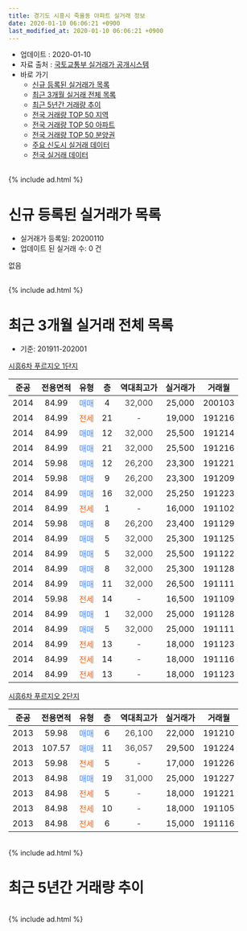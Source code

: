 ```yaml
---
title: 경기도 시흥시 죽율동 아파트 실거래 정보
date: 2020-01-10 06:06:21 +0900
last_modified_at: 2020-01-10 06:06:21 +0900
---
```


* 업데이트 : 2020-01-10
* 자료 출처 : [국토교통부 실거래가 공개시스템](http://rt.molit.go.kr)
* 바로 가기
    * [신규 등록된 실거래가 목록](#신규-등록된-실거래가-목록)
    * [최근 3개월 실거래 전체 목록](#최근-3개월-실거래-전체-목록)
    * [최근 5년간 거래량 추이](#최근-5년간-거래량-추이)
    * [전국 거래량 TOP 50 지역](https://inasie.github.io/apt-trade-info/최근-3개월-전국에서-가장-거래가-많이-발생한-지역)
    * [전국 거래량 TOP 50 아파트](https://inasie.github.io/apt-trade-info/최근-3개월-전국에서-가장-거래가-많이-발생한-아파트)
    * [전국 거래량 TOP 50 분양권](https://inasie.github.io/apt-trade-info/최근-3개월-전국에서-가장-거래가-많이-발생한-분양권)
    * [주요 신도시 실거래 데이터](https://inasie.github.io/apt-trade-info/주요-신도시)
    * [전국 실거래 데이터](https://inasie.github.io/apt-trade-info/전국)
<br>
{% include ad.html %}
<br>

# 신규 등록된 실거래가 목록
* 실거래가 등록일: 20200110
* 업데이트 된 실거래 수: 0 건

없음

<br>
{% include ad.html %}
<br>

# 최근 3개월 실거래 전체 목록
* 기준: 201911-202001


[시흥6차 푸르지오 1단지](https://search.naver.com/search.naver?query=%EA%B2%BD%EA%B8%B0%EB%8F%84+%EC%8B%9C%ED%9D%A5%EC%8B%9C+%EC%A3%BD%EC%9C%A8%EB%8F%99+%EC%8B%9C%ED%9D%A56%EC%B0%A8+%ED%91%B8%EB%A5%B4%EC%A7%80%EC%98%A4+1%EB%8B%A8%EC%A7%80)

|준공|전용면적|유형|층|역대최고가|실거래가|거래월|
|:---:|:---:|:---:|:---:|:---:|:---:|:---:|
|2014|84.99|<span style="color:#4285f3">매매</span>|4|<span style="color:#444444">32,000</span>|25,000|200103|
|2014|84.99|<span style="color:#ff5a00">전세</span>|21|<span style="color:#444444">-</span>|19,000|191216|
|2014|84.99|<span style="color:#4285f3">매매</span>|12|<span style="color:#444444">32,000</span>|25,500|191214|
|2014|84.99|<span style="color:#4285f3">매매</span>|21|<span style="color:#444444">32,000</span>|25,500|191216|
|2014|59.98|<span style="color:#4285f3">매매</span>|12|<span style="color:#444444">26,200</span>|23,300|191221|
|2014|59.98|<span style="color:#4285f3">매매</span>|9|<span style="color:#444444">26,200</span>|23,300|191209|
|2014|84.99|<span style="color:#4285f3">매매</span>|16|<span style="color:#444444">32,000</span>|25,250|191223|
|2014|84.99|<span style="color:#ff5a00">전세</span>|1|<span style="color:#444444">-</span>|16,000|191102|
|2014|59.98|<span style="color:#4285f3">매매</span>|8|<span style="color:#444444">26,200</span>|23,400|191129|
|2014|84.99|<span style="color:#4285f3">매매</span>|5|<span style="color:#444444">32,000</span>|25,300|191125|
|2014|84.99|<span style="color:#4285f3">매매</span>|5|<span style="color:#444444">32,000</span>|25,500|191122|
|2014|84.99|<span style="color:#4285f3">매매</span>|8|<span style="color:#444444">32,000</span>|25,300|191128|
|2014|84.99|<span style="color:#4285f3">매매</span>|11|<span style="color:#444444">32,000</span>|26,500|191111|
|2014|59.98|<span style="color:#ff5a00">전세</span>|14|<span style="color:#444444">-</span>|16,500|191109|
|2014|84.99|<span style="color:#4285f3">매매</span>|1|<span style="color:#444444">32,000</span>|25,000|191128|
|2014|84.99|<span style="color:#4285f3">매매</span>|5|<span style="color:#444444">32,000</span>|25,000|191111|
|2014|84.99|<span style="color:#ff5a00">전세</span>|13|<span style="color:#444444">-</span>|18,000|191123|
|2014|84.99|<span style="color:#ff5a00">전세</span>|14|<span style="color:#444444">-</span>|18,000|191116|
|2014|84.99|<span style="color:#ff5a00">전세</span>|13|<span style="color:#444444">-</span>|18,000|191123|

[시흥6차 푸르지오 2단지](https://search.naver.com/search.naver?query=%EA%B2%BD%EA%B8%B0%EB%8F%84+%EC%8B%9C%ED%9D%A5%EC%8B%9C+%EC%A3%BD%EC%9C%A8%EB%8F%99+%EC%8B%9C%ED%9D%A56%EC%B0%A8+%ED%91%B8%EB%A5%B4%EC%A7%80%EC%98%A4+2%EB%8B%A8%EC%A7%80)

|준공|전용면적|유형|층|역대최고가|실거래가|거래월|
|:---:|:---:|:---:|:---:|:---:|:---:|:---:|
|2013|59.98|<span style="color:#4285f3">매매</span>|6|<span style="color:#444444">26,100</span>|22,000|191210|
|2013|107.57|<span style="color:#4285f3">매매</span>|11|<span style="color:#444444">36,057</span>|29,500|191224|
|2013|59.98|<span style="color:#ff5a00">전세</span>|5|<span style="color:#444444">-</span>|17,000|191226|
|2013|84.98|<span style="color:#4285f3">매매</span>|19|<span style="color:#444444">31,000</span>|25,000|191227|
|2013|84.98|<span style="color:#ff5a00">전세</span>|5|<span style="color:#444444">-</span>|18,000|191221|
|2013|84.98|<span style="color:#ff5a00">전세</span>|10|<span style="color:#444444">-</span>|18,000|191105|
|2013|84.98|<span style="color:#ff5a00">전세</span>|6|<span style="color:#444444">-</span>|15,000|191116|


<br>
{% include ad.html %}
<br>

# 최근 5년간 거래량 추이


<div style="width:100%;">
    <canvas id="deal_progress" height="200"></canvas>
</div>

<script>
new Chart(document.getElementById("deal_progress"), {
    type: 'line',
    data: {
        labels: ['201501','201502','201503','201504','201505','201506','201507','201508','201509','201510','201511','201512','201601','201602','201603','201604','201605','201606','201607','201608','201609','201610','201611','201612','201701','201702','201703','201704','201705','201706','201707','201708','201709','201710','201711','201712','201801','201802','201803','201804','201805','201806','201807','201808','201809','201810','201811','201812','201901','201902','201903','201904','201905','201906','201907','201908','201909','201910','201911','201912','202001'],
        datasets: [{
            label: '매매',
            pointRadius: 1,
            data: [14, 8, 25, 6, 7, 6, 7, 9, 8, 7, 6, 6, 2, 6, 7, 8, 7, 7, 11, 9, 13, 11, 11, 8, 7, 4, 5, 3, 5, 10, 4, 14, 6, 8, 14, 8, 7, 6, 7, 11, 10, 8, 9, 16, 8, 11, 10, 7, 7, 6, 4, 7, 7, 5, 9, 14, 5, 8, 7, 8, 1],
            borderColor: "rgba(255, 201, 14, 1)",
            backgroundColor: "rgba(255, 201, 14, 0.5)",
            fill: false,
            lineTension: 0
        },{
            label: '전월세',
            pointRadius: 1,
            data: [3, 4, 5, 2, 6, 2, 6, 9, 5, 10, 6, 14, 7, 2, 7, 4, 5, 15, 14, 13, 14, 12, 8, 3, 6, 4, 11, 7, 5, 3, 9, 7, 7, 7, 5, 7, 6, 6, 11, 15, 18, 10, 10, 12, 12, 8, 4, 10, 7, 8, 9, 5, 5, 12, 9, 17, 7, 14, 7, 3, 0],
            borderColor: "rgba(0, 141, 185, 1)",
            backgroundColor: "rgba(0, 141, 185, 0.5)",
            fill: false,
            lineTension: 0
        }
        ]
    },
    options: {
        responsive: true,
        title: {
            display: false
        },
        tooltips: {
            mode: 'index',
            intersect: false
        },
        hover: {
            mode: 'nearest',
            intersect: true
        },
        scales: {
            xAxes: [{
                display: true,
                scaleLabel: {
                    display: true,
                    labelString: '년/월'
                }
            }],
            yAxes: [{
                display: true,
                ticks: {
                    suggestedMin: 0,
                },
                scaleLabel: {
                    display: true,
                    labelString: '실거래 수'
                }
            }]
        }
    }
});

</script>


<br>
{% include ad.html %}
<br>

